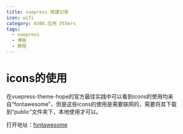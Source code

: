 ```yaml
---
title: vuepress 搭建记录
icon: wifi
category: 0306.应用_Others
tags:
  - vuepress
  - 博客
  - 教程
---
```

# icons的使用
在vuepress-theme-hope的官方最佳实践中可以看到icons的使用均来自“fontawesome”，但是这些icons的使用是需要联网的，需要将其下载到“public”文件夹下，本地使用才可以。

打开地址：[fontawesome](![https://fontawesome.com/search?o=r&m=free](https://fontawesome.com/search?o=r&m=free))
